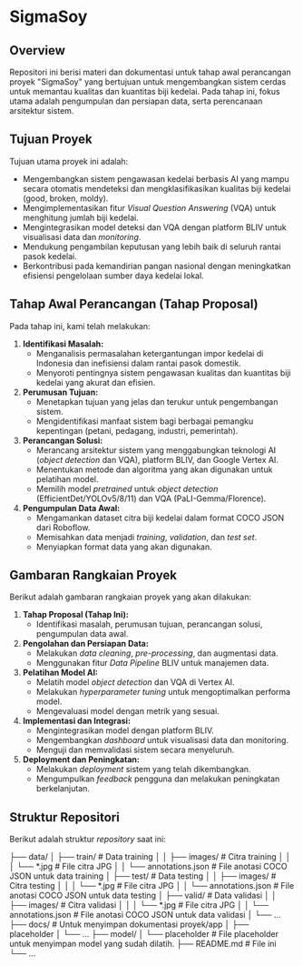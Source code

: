 # SigmaSoy

## Overview

Repositori ini berisi materi dan dokumentasi untuk tahap awal perancangan proyek "SigmaSoy" yang bertujuan untuk mengembangkan sistem cerdas untuk memantau kualitas dan kuantitas biji kedelai. Pada tahap ini, fokus utama adalah pengumpulan dan persiapan data, serta perencanaan arsitektur sistem.

## Tujuan Proyek

Tujuan utama proyek ini adalah:

*   Mengembangkan sistem pengawasan kedelai berbasis AI yang mampu secara otomatis mendeteksi dan mengklasifikasikan kualitas biji kedelai (good, broken, moldy).
*   Mengimplementasikan fitur *Visual Question Answering* (VQA) untuk menghitung jumlah biji kedelai.
*   Mengintegrasikan model deteksi dan VQA dengan platform BLIV untuk visualisasi data dan *monitoring*.
*   Mendukung pengambilan keputusan yang lebih baik di seluruh rantai pasok kedelai.
*   Berkontribusi pada kemandirian pangan nasional dengan meningkatkan efisiensi pengelolaan sumber daya kedelai lokal.

## Tahap Awal Perancangan (Tahap Proposal)

Pada tahap ini, kami telah melakukan:

1.  **Identifikasi Masalah:**
    *   Menganalisis permasalahan ketergantungan impor kedelai di Indonesia dan inefisiensi dalam rantai pasok domestik.
    *   Menyoroti pentingnya sistem pengawasan kualitas dan kuantitas biji kedelai yang akurat dan efisien.
2.  **Perumusan Tujuan:**
    *   Menetapkan tujuan yang jelas dan terukur untuk pengembangan sistem.
    *   Mengidentifikasi manfaat sistem bagi berbagai pemangku kepentingan (petani, pedagang, industri, pemerintah).
3.  **Perancangan Solusi:**
    *   Merancang arsitektur sistem yang menggabungkan teknologi AI (*object detection* dan VQA), platform BLIV, dan Google Vertex AI.
    *   Menentukan metode dan algoritma yang akan digunakan untuk pelatihan model.
    *   Memilih model *pretrained* untuk *object detection* (EfficientDet/YOLOv5/8/11) dan VQA (PaLI-Gemma/Florence).
4.  **Pengumpulan Data Awal:**
    *   Mengamankan dataset citra biji kedelai dalam format COCO JSON dari Roboflow.
    *   Memisahkan data menjadi *training*, *validation*, dan *test set*.
    *   Menyiapkan format data yang akan digunakan.

## Gambaran Rangkaian Proyek

Berikut adalah gambaran rangkaian proyek yang akan dilakukan:

1.  **Tahap Proposal (Tahap Ini):**
    *   Identifikasi masalah, perumusan tujuan, perancangan solusi, pengumpulan data awal.
2.  **Pengolahan dan Persiapan Data:**
    *   Melakukan *data cleaning*, *pre-processing*, dan augmentasi data.
    *   Menggunakan fitur *Data Pipeline* BLIV untuk manajemen data.
3.  **Pelatihan Model AI:**
    *   Melatih model *object detection* dan VQA di Vertex AI.
    *   Melakukan *hyperparameter tuning* untuk mengoptimalkan performa model.
    *   Mengevaluasi model dengan metrik yang sesuai.
4.  **Implementasi dan Integrasi:**
    *   Mengintegrasikan model dengan platform BLIV.
    *   Mengembangkan *dashboard* untuk visualisasi data dan monitoring.
    *   Menguji dan memvalidasi sistem secara menyeluruh.
5.  **Deployment dan Peningkatan:**
    *   Melakukan *deployment* sistem yang telah dikembangkan.
    *   Mengumpulkan *feedback* pengguna dan melakukan peningkatan berkelanjutan.

## Struktur Repositori

Berikut adalah struktur *repository* saat ini:

├── data/
│ ├── train/ # Data training
│ │ ├── images/ # Citra training
│ │ │ └── *.jpg # File citra JPG
│ │ └── annotations.json # File anotasi COCO JSON untuk data training
│ ├── test/ # Data testing
│ │ ├── images/ # Citra testing
│ │ │ └── *.jpg # File citra JPG
│ │ └── annotations.json # File anotasi COCO JSON untuk data testing
│ ├── valid/ # Data validasi
│ │ ├── images/ # Citra validasi
│ │ │ └── *.jpg # File citra JPG
│ │ └── annotations.json # File anotasi COCO JSON untuk data validasi
│ └── ...
├── docs/ # Untuk menyimpan dokumentasi proyek/app
│ ├── placeholder
│ └── ...
├── model/
│ └── placeholder # File placeholder untuk menyimpan model yang sudah dilatih.
├── README.md # File ini
└── ...